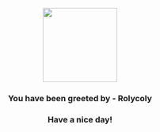 

<p align="center">
    <img src=f"https://raw.githubusercontent.com/PokeAPI/sprites/master/sprites/pokemon/{837}.png" width="150" height="150">
</p>
<h3 align="center">You have been greeted by - <b>Rolycoly</b></h3>
<h3 align="center">Have a nice day!</h3>
